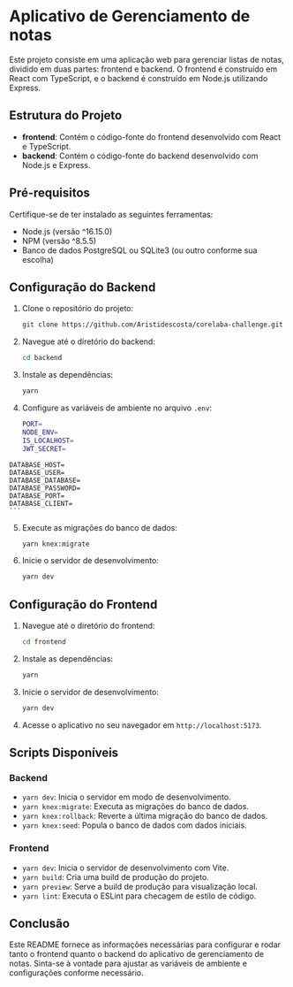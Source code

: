 # Aplicativo de Gerenciamento de notas

Este projeto consiste em uma aplicação web para gerenciar listas de notas, dividido em duas partes: frontend e backend. O frontend é construído em React com TypeScript, e o backend é construído em Node.js utilizando Express.

## Estrutura do Projeto

- **frontend**: Contém o código-fonte do frontend desenvolvido com React e TypeScript.
- **backend**: Contém o código-fonte do backend desenvolvido com Node.js e Express.

## Pré-requisitos

Certifique-se de ter instalado as seguintes ferramentas:

- Node.js (versão ^16.15.0)
- NPM (versão ^8.5.5)
- Banco de dados PostgreSQL ou SQLite3 (ou outro conforme sua escolha)

## Configuração do Backend

1. Clone o repositório do projeto:

   ```bash
   git clone https://github.com/Aristidescosta/corelaba-challenge.git
   ```

2. Navegue até o diretório do backend:

   ```bash
   cd backend
   ```

3. Instale as dependências:

   ```bash
   yarn
   ```

4. Configure as variáveis de ambiente no arquivo `.env`:

   ```bash
   PORT=
   NODE_ENV=
   IS_LOCALHOST=
   JWT_SECRET=
   ```

 <!-- Para produção -->

    DATABASE_HOST=
    DATABASE_USER=
    DATABASE_DATABASE=
    DATABASE_PASSWORD=
    DATABASE_PORT=
    DATABASE_CLIENT=
    ```

5. Execute as migrações do banco de dados:

   ```bash
   yarn knex:migrate
   ```

6. Inicie o servidor de desenvolvimento:

   ```bash
   yarn dev
   ```

## Configuração do Frontend

1. Navegue até o diretório do frontend:

   ```bash
   cd frontend
   ```

2. Instale as dependências:

   ```bash
   yarn
   ```

3. Inicie o servidor de desenvolvimento:

   ```bash
   yarn dev
   ```

4. Acesse o aplicativo no seu navegador em `http://localhost:5173`.

## Scripts Disponíveis

### Backend

- `yarn dev`: Inicia o servidor em modo de desenvolvimento.
- `yarn knex:migrate`: Executa as migrações do banco de dados.
- `yarn knex:rollback`: Reverte a última migração do banco de dados.
- `yarn knex:seed`: Popula o banco de dados com dados iniciais.

### Frontend

- `yarn dev`: Inicia o servidor de desenvolvimento com Vite.
- `yarn build`: Cria uma build de produção do projeto.
- `yarn preview`: Serve a build de produção para visualização local.
- `yarn lint`: Executa o ESLint para checagem de estilo de código.

## Conclusão

Este README fornece as informações necessárias para configurar e rodar tanto o frontend quanto o backend do aplicativo de gerenciamento de notas. Sinta-se à vontade para ajustar as variáveis de ambiente e configurações conforme necessário.
